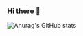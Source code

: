 ### Hi there 👋
![Anurag's GitHub stats](https://github-readme-stats.vercel.app/api?username=gutodiasdev&show_icons=true)

